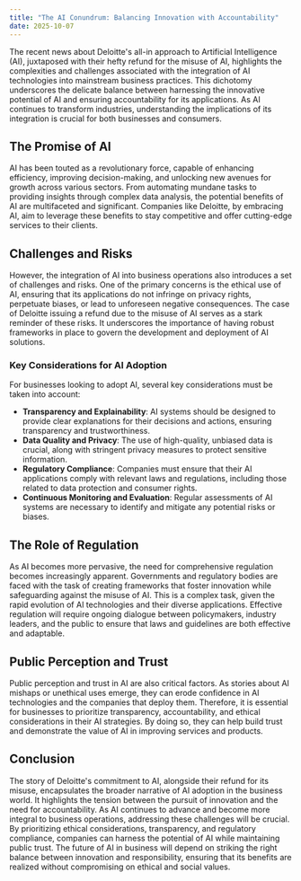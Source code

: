 ```yaml
---
title: "The AI Conundrum: Balancing Innovation with Accountability"
date: 2025-10-07
---
```


The recent news about Deloitte's all-in approach to Artificial Intelligence (AI), juxtaposed with their hefty refund for the misuse of AI, highlights the complexities and challenges associated with the integration of AI technologies into mainstream business practices. This dichotomy underscores the delicate balance between harnessing the innovative potential of AI and ensuring accountability for its applications. As AI continues to transform industries, understanding the implications of its integration is crucial for both businesses and consumers.

## The Promise of AI
AI has been touted as a revolutionary force, capable of enhancing efficiency, improving decision-making, and unlocking new avenues for growth across various sectors. From automating mundane tasks to providing insights through complex data analysis, the potential benefits of AI are multifaceted and significant. Companies like Deloitte, by embracing AI, aim to leverage these benefits to stay competitive and offer cutting-edge services to their clients.

## Challenges and Risks
However, the integration of AI into business operations also introduces a set of challenges and risks. One of the primary concerns is the ethical use of AI, ensuring that its applications do not infringe on privacy rights, perpetuate biases, or lead to unforeseen negative consequences. The case of Deloitte issuing a refund due to the misuse of AI serves as a stark reminder of these risks. It underscores the importance of having robust frameworks in place to govern the development and deployment of AI solutions.

### Key Considerations for AI Adoption
For businesses looking to adopt AI, several key considerations must be taken into account:
* **Transparency and Explainability**: AI systems should be designed to provide clear explanations for their decisions and actions, ensuring transparency and trustworthiness.
* **Data Quality and Privacy**: The use of high-quality, unbiased data is crucial, along with stringent privacy measures to protect sensitive information.
* **Regulatory Compliance**: Companies must ensure that their AI applications comply with relevant laws and regulations, including those related to data protection and consumer rights.
* **Continuous Monitoring and Evaluation**: Regular assessments of AI systems are necessary to identify and mitigate any potential risks or biases.

## The Role of Regulation
As AI becomes more pervasive, the need for comprehensive regulation becomes increasingly apparent. Governments and regulatory bodies are faced with the task of creating frameworks that foster innovation while safeguarding against the misuse of AI. This is a complex task, given the rapid evolution of AI technologies and their diverse applications. Effective regulation will require ongoing dialogue between policymakers, industry leaders, and the public to ensure that laws and guidelines are both effective and adaptable.

## Public Perception and Trust
Public perception and trust in AI are also critical factors. As stories about AI mishaps or unethical uses emerge, they can erode confidence in AI technologies and the companies that deploy them. Therefore, it is essential for businesses to prioritize transparency, accountability, and ethical considerations in their AI strategies. By doing so, they can help build trust and demonstrate the value of AI in improving services and products.

## Conclusion
The story of Deloitte's commitment to AI, alongside their refund for its misuse, encapsulates the broader narrative of AI adoption in the business world. It highlights the tension between the pursuit of innovation and the need for accountability. As AI continues to advance and become more integral to business operations, addressing these challenges will be crucial. By prioritizing ethical considerations, transparency, and regulatory compliance, companies can harness the potential of AI while maintaining public trust. The future of AI in business will depend on striking the right balance between innovation and responsibility, ensuring that its benefits are realized without compromising on ethical and social values.
